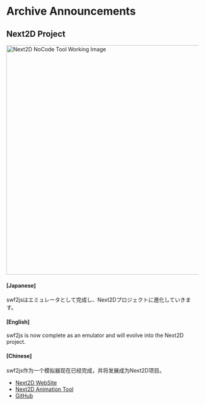 # Archive Announcements

## Next2D Project
<img src="https://tool.next2d.app/assets/img/ogp.png" width="600" alt="Next2D NoCode Tool Working Image">

#### [Japanese]
swf2jsはエミュレータとして完成し、Next2Dプロジェクトに進化していきます。

#### [English]
swf2js is now complete as an emulator and will evolve into the Next2D project.

#### [Chinese]
swf2js作为一个模拟器现在已经完成，并将发展成为Next2D项目。

- [Next2D WebSite](https://next2d.app)
- [Next2D Animation Tool](https://tool.next2d.app)
- [GitHub](https://github.com/Next2D)
